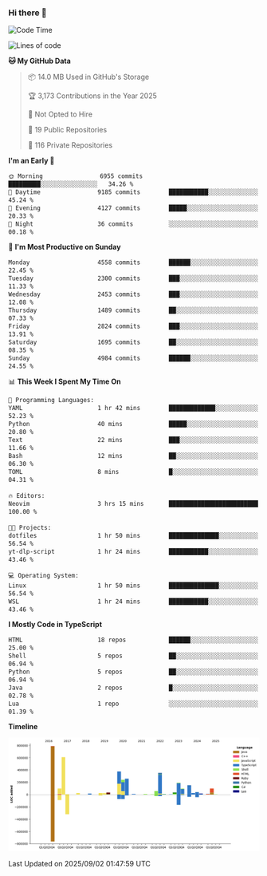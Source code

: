 ### Hi there 👋

<!--
**Clumsy-Coder/Clumsy-Coder** is a ✨ _special_ ✨ repository because its `README.md` (this file) appears on your GitHub profile.

Here are some ideas to get you started:

- 🔭 I’m currently working on ...
- 🌱 I’m currently learning ...
- 👯 I’m looking to collaborate on ...
- 🤔 I’m looking for help with ...
- 💬 Ask me about ...
- 📫 How to reach me: ...
- 😄 Pronouns: ...
- ⚡ Fun fact: ...
-->

<!-- anmol098/waka-readme-stats -->
<!--START_SECTION:waka-->
![Code Time](http://img.shields.io/badge/Code%20Time-1%2C333%20hrs%2041%20mins-blue)

![Lines of code](https://img.shields.io/badge/From%20Hello%20World%20I%27ve%20Written-3.6%20million%20lines%20of%20code-blue)

**🐱 My GitHub Data** 

> 📦 14.0 MB Used in GitHub's Storage 
 > 
> 🏆 3,173 Contributions in the Year 2025
 > 
> 🚫 Not Opted to Hire
 > 
> 📜 19 Public Repositories 
 > 
> 🔑 116 Private Repositories 
 > 
**I'm an Early 🐤** 

```text
🌞 Morning                6955 commits        █████████░░░░░░░░░░░░░░░░   34.26 % 
🌆 Daytime                9185 commits        ███████████░░░░░░░░░░░░░░   45.24 % 
🌃 Evening                4127 commits        █████░░░░░░░░░░░░░░░░░░░░   20.33 % 
🌙 Night                  36 commits          ░░░░░░░░░░░░░░░░░░░░░░░░░   00.18 % 
```
📅 **I'm Most Productive on Sunday** 

```text
Monday                   4558 commits        ██████░░░░░░░░░░░░░░░░░░░   22.45 % 
Tuesday                  2300 commits        ███░░░░░░░░░░░░░░░░░░░░░░   11.33 % 
Wednesday                2453 commits        ███░░░░░░░░░░░░░░░░░░░░░░   12.08 % 
Thursday                 1489 commits        ██░░░░░░░░░░░░░░░░░░░░░░░   07.33 % 
Friday                   2824 commits        ███░░░░░░░░░░░░░░░░░░░░░░   13.91 % 
Saturday                 1695 commits        ██░░░░░░░░░░░░░░░░░░░░░░░   08.35 % 
Sunday                   4984 commits        ██████░░░░░░░░░░░░░░░░░░░   24.55 % 
```


📊 **This Week I Spent My Time On** 

```text
💬 Programming Languages: 
YAML                     1 hr 42 mins        █████████████░░░░░░░░░░░░   52.23 % 
Python                   40 mins             █████░░░░░░░░░░░░░░░░░░░░   20.80 % 
Text                     22 mins             ███░░░░░░░░░░░░░░░░░░░░░░   11.66 % 
Bash                     12 mins             ██░░░░░░░░░░░░░░░░░░░░░░░   06.30 % 
TOML                     8 mins              █░░░░░░░░░░░░░░░░░░░░░░░░   04.31 % 

🔥 Editors: 
Neovim                   3 hrs 15 mins       █████████████████████████   100.00 % 

🐱‍💻 Projects: 
dotfiles                 1 hr 50 mins        ██████████████░░░░░░░░░░░   56.54 % 
yt-dlp-script            1 hr 24 mins        ███████████░░░░░░░░░░░░░░   43.46 % 

💻 Operating System: 
Linux                    1 hr 50 mins        ██████████████░░░░░░░░░░░   56.54 % 
WSL                      1 hr 24 mins        ███████████░░░░░░░░░░░░░░   43.46 % 
```

**I Mostly Code in TypeScript** 

```text
HTML                     18 repos            ██████░░░░░░░░░░░░░░░░░░░   25.00 % 
Shell                    5 repos             ██░░░░░░░░░░░░░░░░░░░░░░░   06.94 % 
Python                   5 repos             ██░░░░░░░░░░░░░░░░░░░░░░░   06.94 % 
Java                     2 repos             █░░░░░░░░░░░░░░░░░░░░░░░░   02.78 % 
Lua                      1 repo              ░░░░░░░░░░░░░░░░░░░░░░░░░   01.39 % 
```



**Timeline**

![Lines of Code chart](https://raw.githubusercontent.com/Clumsy-Coder/Clumsy-Coder/main/assets/bar_graph.png)


 Last Updated on 2025/09/02 01:47:59 UTC
<!--END_SECTION:waka-->
